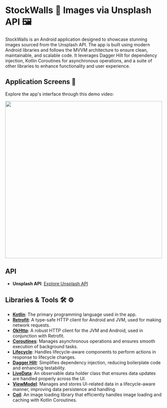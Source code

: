 # StockWalls 👀 Images via Unsplash API 🖼

StockWalls is an Android application designed to showcase stunning images sourced from the Unsplash API. The app is built using modern Android libraries and follows the MVVM architecture to ensure clean, maintainable, and scalable code. It leverages Dagger Hilt for dependency injection, Kotlin Coroutines for asynchronous operations, and a suite of other libraries to enhance functionality and user experience.

## Application Screens 📸

Explore the app's interface through this demo video:


<img src="https://github.com/abhishekdubey331/StockWalls/blob/main/demo-video.gif" width="500"/>

## API
- **Unsplash API**: [Explore Unsplash API](https://unsplash.com/developers)

## Libraries & Tools 🛠 ⚙️

- **[Kotlin](https://github.com/JetBrains/kotlin)**: The primary programming language used in the app.
- **[Retrofit](https://github.com/square/retrofit)**: A type-safe HTTP client for Android and JVM, used for making network requests.
- **[OkHttp](https://github.com/square/okhttp)**: A robust HTTP client for the JVM and Android, used in conjunction with Retrofit.
- **[Coroutines](https://github.com/Kotlin/kotlinx.coroutines)**: Manages asynchronous operations and ensures smooth execution of background tasks.
- **[Lifecycle](https://developer.android.com/jetpack/androidx/releases/lifecycle)**: Handles lifecycle-aware components to perform actions in response to lifecycle changes.
- **[Dagger Hilt](https://developer.android.com/training/dependency-injection/hilt-android)**: Simplifies dependency injection, reducing boilerplate code and enhancing testability.
- **[LiveData](https://developer.android.com/topic/libraries/architecture/livedata)**: An observable data holder class that ensures data updates are handled properly across the UI.
- **[ViewModel](https://developer.android.com/topic/libraries/architecture/viewmodel)**: Manages and stores UI-related data in a lifecycle-aware manner, improving data persistence and handling.
- **[Coil](https://github.com/coil-kt/coil)**: An image loading library that efficiently handles image loading and caching with Kotlin Coroutines.
